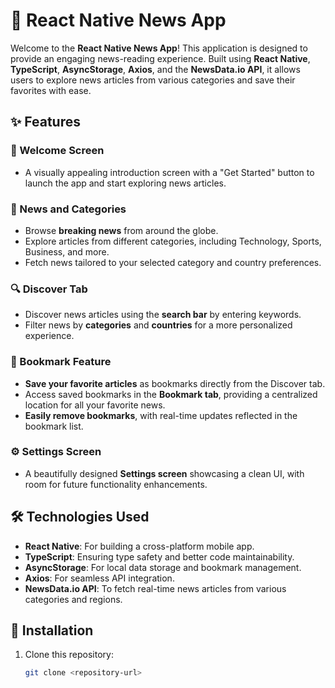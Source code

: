 # 🚀 React Native News App  

Welcome to the **React Native News App**! This application is designed to provide an engaging news-reading experience. Built using **React Native**, **TypeScript**, **AsyncStorage**, **Axios**, and the **NewsData.io API**, it allows users to explore news articles from various categories and save their favorites with ease.  

## ✨ Features  

### 🌟 Welcome Screen  
- A visually appealing introduction screen with a "Get Started" button to launch the app and start exploring news articles.  

### 📰 News and Categories  
- Browse **breaking news** from around the globe.  
- Explore articles from different categories, including Technology, Sports, Business, and more.  
- Fetch news tailored to your selected category and country preferences.  

### 🔍 Discover Tab  
- Discover news articles using the **search bar** by entering keywords.  
- Filter news by **categories** and **countries** for a more personalized experience.  

### 🔖 Bookmark Feature  
- **Save your favorite articles** as bookmarks directly from the Discover tab.  
- Access saved bookmarks in the **Bookmark tab**, providing a centralized location for all your favorite news.  
- **Easily remove bookmarks**, with real-time updates reflected in the bookmark list.  

### ⚙️ Settings Screen  
- A beautifully designed **Settings screen** showcasing a clean UI, with room for future functionality enhancements.  

## 🛠️ Technologies Used  
- **React Native**: For building a cross-platform mobile app.  
- **TypeScript**: Ensuring type safety and better code maintainability.  
- **AsyncStorage**: For local data storage and bookmark management.  
- **Axios**: For seamless API integration.  
- **NewsData.io API**: To fetch real-time news articles from various categories and regions.  

## 🚀 Installation  

1. Clone this repository:  
   ```bash
   git clone <repository-url>
